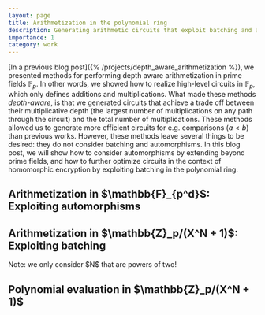 ```yaml
---
layout: page
title: Arithmetization in the polynomial ring
description: Generating arithmetic circuits that exploit batching and automorphisms
importance: 1
category: work
---
```


[In a previous blog post]({% /projects/depth_aware_arithmetization %}), we presented methods for performing depth aware arithmetization in prime fields $\mathbb{F}_p$. In other words, we showed how to realize high-level circuits in $\mathbb{F}_p$, which only defines additions and multiplications. What made these methods <i>depth-aware</i>, is that we generated circuits that achieve a trade off between their multiplicative depth (the largest number of multiplications on any path through the circuit) and the total number of multiplications. These methods allowed us to generate more efficient circuits for e.g. comparisons ($a < b$) than previous works. However, these methods leave several things to be desired: they do not consider batching and automorphisms. In this blog post, we will show how to consider automorphisms by extending beyond prime fields, and how to further optimize circuits in the context of homomorphic encryption by exploiting batching in the polynomial ring.

<h2>Arithmetization in $\mathbb{F}_{p^d}$: Exploiting automorphisms</h2>


<h2>Arithmetization in $\mathbb{Z}_p/(X^N + 1)$: Exploiting batching</h2>
Note: we only consider $N$ that are powers of two!


<h2>Polynomial evaluation in $\mathbb{Z}_p/(X^N + 1)$</h2>

